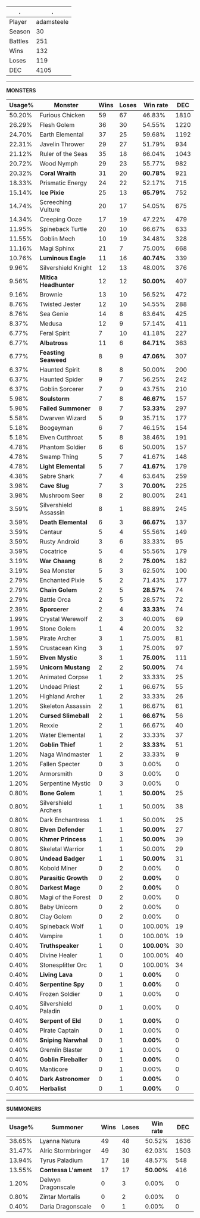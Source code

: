 .|.
|-|-
Player|adamsteele
Season|30
Battles|251
Wins|132
Loses|119
DEC|4105

---
**MONSTERS**

Usage%|Monster|Wins|Loses|Win rate|DEC|
-|-|-|-|-|-|
50.20%|Furious Chicken|59|67|46.83%|1810|
26.29%|Flesh Golem|36|30|54.55%|1220|
24.70%|Earth Elemental|37|25|59.68%|1192|
22.31%|Javelin Thrower|29|27|51.79%|934|
21.12%|Ruler of the Seas|35|18|66.04%|1043|
20.72%|Wood Nymph|29|23|55.77%|982|
20.32%|**Coral Wraith**|31|20|**60.78%**|921|
18.33%|Prismatic Energy|24|22|52.17%|715|
15.14%|**Ice Pixie**|25|13|**65.79%**|752|
14.74%|Screeching Vulture|20|17|54.05%|675|
14.34%|Creeping Ooze|17|19|47.22%|479|
11.95%|Spineback Turtle|20|10|66.67%|633|
11.55%|Goblin Mech|10|19|34.48%|328|
11.16%|Magi Sphinx|21|7|75.00%|668|
10.76%|**Luminous Eagle**|11|16|**40.74%**|339|
9.96%|Silvershield Knight|12|13|48.00%|376|
9.56%|**Mitica Headhunter**|12|12|**50.00%**|407|
9.16%|Brownie|13|10|56.52%|472|
8.76%|Twisted Jester|12|10|54.55%|288|
8.76%|Sea Genie|14|8|63.64%|425|
8.37%|Medusa|12|9|57.14%|411|
6.77%|Feral Spirit|7|10|41.18%|227|
6.77%|**Albatross**|11|6|**64.71%**|363|
6.77%|**Feasting Seaweed**|8|9|**47.06%**|307|
6.37%|Haunted Spirit|8|8|50.00%|200|
6.37%|Haunted Spider|9|7|56.25%|242|
6.37%|Goblin Sorcerer|7|9|43.75%|210|
5.98%|**Soulstorm**|7|8|**46.67%**|157|
5.98%|**Failed Summoner**|8|7|**53.33%**|297|
5.58%|Dwarven Wizard|5|9|35.71%|177|
5.18%|Boogeyman|6|7|46.15%|154|
5.18%|Elven Cutthroat|5|8|38.46%|191|
4.78%|Phantom Soldier|6|6|50.00%|157|
4.78%|Swamp Thing|5|7|41.67%|148|
4.78%|**Light Elemental**|5|7|**41.67%**|179|
4.38%|Sabre Shark|7|4|63.64%|259|
3.98%|**Cave Slug**|7|3|**70.00%**|225|
3.98%|Mushroom Seer|8|2|80.00%|241|
3.59%|Silvershield Assassin|8|1|88.89%|245|
3.59%|**Death Elemental**|6|3|**66.67%**|137|
3.59%|Centaur|5|4|55.56%|149|
3.59%|Rusty Android|3|6|33.33%|95|
3.59%|Cocatrice|5|4|55.56%|179|
3.19%|**War Chaang**|6|2|**75.00%**|182|
3.19%|Sea Monster|5|3|62.50%|100|
2.79%|Enchanted Pixie|5|2|71.43%|177|
2.79%|**Chain Golem**|2|5|**28.57%**|74|
2.79%|Battle Orca|2|5|28.57%|72|
2.39%|**Sporcerer**|2|4|**33.33%**|74|
1.99%|Crystal Werewolf|2|3|40.00%|69|
1.99%|Stone Golem|1|4|20.00%|32|
1.59%|Pirate Archer|3|1|75.00%|81|
1.59%|Crustacean King|3|1|75.00%|97|
1.59%|**Elven Mystic**|3|1|**75.00%**|111|
1.59%|**Unicorn Mustang**|2|2|**50.00%**|74|
1.20%|Animated Corpse|1|2|33.33%|25|
1.20%|Undead Priest|2|1|66.67%|55|
1.20%|Highland Archer|1|2|33.33%|26|
1.20%|Skeleton Assassin|2|1|66.67%|61|
1.20%|**Cursed Slimeball**|2|1|**66.67%**|56|
1.20%|Rexxie|2|1|66.67%|40|
1.20%|Water Elemental|1|2|33.33%|37|
1.20%|**Goblin Thief**|1|2|**33.33%**|51|
1.20%|Naga Windmaster|1|2|33.33%|9|
1.20%|Fallen Specter|0|3|0.00%|0|
1.20%|Armorsmith|0|3|0.00%|0|
1.20%|Serpentine Mystic|0|3|0.00%|0|
0.80%|**Bone Golem**|1|1|**50.00%**|25|
0.80%|Silvershield Archers|1|1|50.00%|38|
0.80%|Dark Enchantress|1|1|50.00%|25|
0.80%|**Elven Defender**|1|1|**50.00%**|27|
0.80%|**Khmer Princess**|1|1|**50.00%**|39|
0.80%|Skeletal Warrior|1|1|50.00%|29|
0.80%|**Undead Badger**|1|1|**50.00%**|31|
0.80%|Kobold Miner|0|2|0.00%|0|
0.80%|**Parasitic Growth**|0|2|**0.00%**|0|
0.80%|**Darkest Mage**|0|2|**0.00%**|0|
0.80%|Magi of the Forest|0|2|0.00%|0|
0.80%|Baby Unicorn|0|2|0.00%|0|
0.80%|Clay Golem|0|2|0.00%|0|
0.40%|Spineback Wolf|1|0|100.00%|19|
0.40%|Vampire|1|0|100.00%|19|
0.40%|**Truthspeaker**|1|0|**100.00%**|30|
0.40%|Divine Healer|1|0|100.00%|40|
0.40%|Stonesplitter Orc|1|0|100.00%|34|
0.40%|**Living Lava**|0|1|**0.00%**|0|
0.40%|**Serpentine Spy**|0|1|**0.00%**|0|
0.40%|Frozen Soldier|0|1|0.00%|0|
0.40%|Silvershield Paladin|0|1|0.00%|0|
0.40%|**Serpent of Eld**|0|1|**0.00%**|0|
0.40%|Pirate Captain|0|1|0.00%|0|
0.40%|**Sniping Narwhal**|0|1|**0.00%**|0|
0.40%|Gremlin Blaster|0|1|0.00%|0|
0.40%|**Goblin Fireballer**|0|1|**0.00%**|0|
0.40%|Manticore|0|1|0.00%|0|
0.40%|**Dark Astronomer**|0|1|**0.00%**|0|
0.40%|**Herbalist**|0|1|**0.00%**|0|

---
**SUMMONERS**

Usage%|Summoner|Wins|Loses|Win rate|DEC|
-|-|-|-|-|-|
38.65%|Lyanna Natura|49|48|50.52%|1636|
31.47%|Alric Stormbringer|49|30|62.03%|1503|
13.94%|Tyrus Paladium|17|18|48.57%|548|
13.55%|**Contessa L'ament**|17|17|**50.00%**|416|
1.20%|Delwyn Dragonscale|0|3|0.00%|0|
0.80%|Zintar Mortalis|0|2|0.00%|0|
0.40%|Daria Dragonscale|0|1|0.00%|0|
